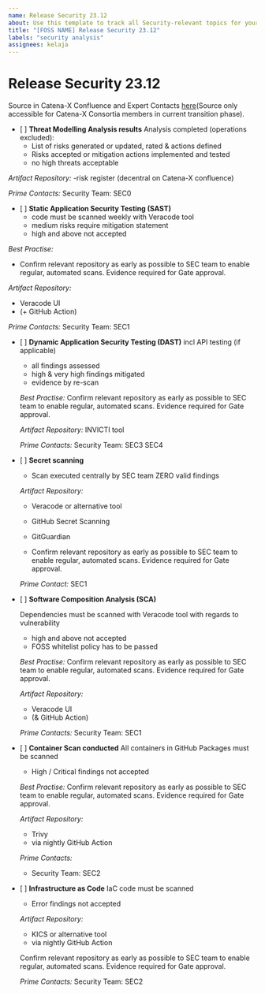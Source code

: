 ```yaml
---
name: Release Security 23.12
about: Use this template to track all Security-relevant topics for your component with regards to the upcoming Milestone.
title: "[FOSS NAME] Release Security 23.12"
labels: "security analysis"
assignees: kelaja
---
```


<!-- 
Thanks for your contribution! Please fill out this template as good as possible. 
Important: Contributing Guidelines can be found here: https://eclipse-tractusx.github.io/docs/oss/how-to-contribute
Checkout the repository README for process description. 
-->

# Release Security 23.12

Source in Catena-X Confluence and Expert Contacts [here](https://confluence.catena-x.net/x/DOZkBQ)(Source only accessible for Catena-X Consortia members in current transition phase).

- [ ] **Threat Modelling Analysis results**
Analysis completed (operations excluded):
  - List of risks generated or updated, rated & actions defined
  - Risks accepted or mitigation actions implemented and tested
  - no high threats acceptable

_Artifact Repository:_
-risk register (decentral on Catena-X confluence)

_Prime Contacts:_
  Security Team: SEC0

- [ ] **Static Application Security Testing (SAST)**
  - code must be scanned weekly with Veracode tool
  - medium risks require mitigation statement
  - high and above not accepted

_Best Practise:_

- Confirm relevant repository as early as possible to SEC team to enable regular, automated scans. Evidence required for Gate approval.

_Artifact Repository:_

- Veracode UI
- (+ GitHub Action)

_Prime Contacts:_
Security Team: SEC1

- [ ] **Dynamic Application Security Testing (DAST)**
  incl API testing (if applicable)
  - all findings assessed
  - high & very high findings mitigated
  - evidence by re-scan

  _Best Practise:_
    Confirm relevant repository as early as possible to SEC team to enable regular, automated scans. Evidence required for Gate approval.

  _Artifact Repository:_
    INVICTI tool

  _Prime Contacts:_
    Security Team: SEC3 SEC4

- [ ] **Secret scanning**
  - Scan executed centrally by SEC team
      ZERO valid findings

  _Artifact Repository:_
  - Veracode or alternative tool
  - GitHub Secret Scanning
  - GitGuardian

  - Confirm relevant repository as early as possible to SEC team to enable regular, automated scans. Evidence required for Gate approval.

   _Prime Contact:_
   SEC1

- [ ] **Software Composition Analysis (SCA)**

  Dependencies must be scanned with Veracode tool with regards to vulnerability
  - high and above not accepted
  - FOSS whitelist policy has to be passed

  _Best Practise:_
  Confirm relevant repository as early as possible to SEC team to enable regular, automated scans. Evidence required for Gate approval.

  _Artifact Repository:_
  - Veracode UI
  - (& GitHub Action)

  _Prime Contacts:_
  Security Team: SEC1

- [ ] **Container Scan conducted**
  All containers in GitHub Packages must be scanned
  - High / Critical findings not accepted

  _Best Practise:_
  Confirm relevant repository as early as possible to SEC team to enable regular, automated scans. Evidence required for Gate approval.

  _Artifact Repository:_
  - Trivy
  - via nightly GitHub Action

  _Prime Contacts:_
  - Security Team: SEC2

- [ ] **Infrastructure as Code**
  IaC code must be scanned
  - Error findings not accepted

  _Artifact Repository:_
  - KICS or alternative tool
  - via nightly GitHub Action

  Confirm relevant repository as early as possible to SEC team to enable regular, automated scans. Evidence required for Gate approval.

  _Prime Contacts:_
  Security Team: SEC2
